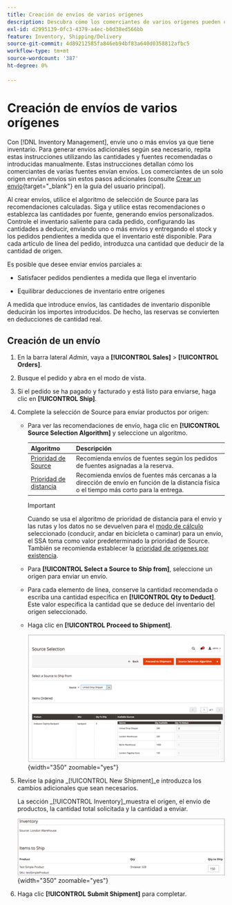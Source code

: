 ```yaml
---
title: Creación de envíos de varios orígenes
description: Descubra cómo los comerciantes de varios orígenes pueden crear y enviar envíos.
exl-id: d2995139-0fc3-4379-a4ec-b0d38ed566bb
feature: Inventory, Shipping/Delivery
source-git-commit: 4d89212585fa846eb94bf83a640d0358812afbc5
workflow-type: tm+mt
source-wordcount: '387'
ht-degree: 0%

---
```


# Creación de envíos de varios orígenes

Con [!DNL Inventory Management], envíe uno o más envíos ya que tiene inventario. Para generar envíos adicionales según sea necesario, repita estas instrucciones utilizando las cantidades y fuentes recomendadas o introducidas manualmente. Estas instrucciones detallan cómo los comerciantes de varias fuentes envían envíos. Los comerciantes de un solo origen envían envíos sin estos pasos adicionales (consulte [Crear un envío](../stores-purchase/shipments.md#create-a-shipment){target="_blank"} en la guía del usuario principal).

Al crear envíos, utilice el algoritmo de selección de Source para las recomendaciones calculadas. Siga y utilice estas recomendaciones o establezca las cantidades por fuente, generando envíos personalizados. Controle el inventario saliente para cada pedido, configurando las cantidades a deducir, enviando uno o más envíos y entregando el stock y los pedidos pendientes a medida que el inventario esté disponible. Para cada artículo de línea del pedido, introduzca una cantidad que deducir de la cantidad de origen.

Es posible que desee enviar envíos parciales a:

- Satisfacer pedidos pendientes a medida que llega el inventario

- Equilibrar deducciones de inventario entre orígenes

A medida que introduce envíos, las cantidades de inventario disponible deducirán los importes introducidos. De hecho, las reservas se convierten en deducciones de cantidad real.

## Creación de un envío

1. En la barra lateral _Admin_, vaya a **[!UICONTROL Sales]** > **[!UICONTROL Orders]**.

1. Busque el pedido y abra en el modo de vista.

1. Si el pedido se ha pagado y facturado y está listo para enviarse, haga clic en **[!UICONTROL Ship]**.

1. Complete la selección de Source para enviar productos por origen:

   - Para ver las recomendaciones de envío, haga clic en **[!UICONTROL Source Selection Algorithm]** y seleccione un algoritmo.

     | Algoritmo | Descripción |
     |--|--|
     | [Prioridad de Source](source-priority-algorithm.md) | Recomienda envíos de fuentes según los pedidos de fuentes asignadas a la reserva. |
     | [Prioridad de distancia](distance-priority-algorithm.md) | Recomienda envíos de fuentes más cercanas a la dirección de envío en función de la distancia física o el tiempo más corto para la entrega. |

     >[!IMPORTANT]
     >
     >Cuando se usa el algoritmo de prioridad de distancia para el envío y las rutas y los datos no se devuelven para el [modo de cálculo](distance-priority-algorithm.md) seleccionado (conducir, andar en bicicleta o caminar) para un envío, el SSA toma como valor predeterminado la prioridad de Source. También se recomienda establecer la [prioridad de orígenes por existencia](stocks-prioritize-sources.md).


   - Para **[!UICONTROL Select a Source to Ship from]**, seleccione un origen para enviar un envío.

   - Para cada elemento de línea, conserve la cantidad recomendada o escriba una cantidad específica en **[!UICONTROL Qty to Deduct]**. Este valor especifica la cantidad que se deduce del inventario del origen seleccionado.

   - Haga clic en **[!UICONTROL Proceed to Shipment]**.

     ![Seleccione un Source e introduzca una cantidad](assets/shipment-adobe-shipping-sources.png){width="350" zoomable="yes"}

1. Revise la página _[!UICONTROL New Shipment]_e introduzca los cambios adicionales que sean necesarios.

   La sección _[!UICONTROL Inventory]_muestra el origen, el envío de productos, la cantidad total solicitada y la cantidad a enviar.

   ![Detalles de inventario para el envío, por ejemplo, envío parcial](assets/inventory-shipment-details.png){width="350" zoomable="yes"}

1. Haga clic **[!UICONTROL Submit Shipment]** para completar.
